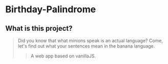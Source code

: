 # Birthday-Palindrome
## What is this project?
>Did you know that what minions speak is an actual language? Come, let's find out what your sentences mean in the banana language.
>>A web app based on vanillaJS.


